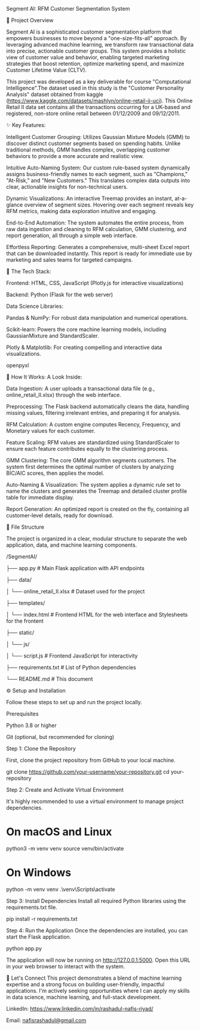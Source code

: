Segment AI: RFM Customer Segmentation System

🌟 Project Overview

Segment AI is a sophisticated customer segmentation platform that empowers businesses to move beyond a "one-size-fits-all" approach. By leveraging advanced machine learning, we transform raw transactional data into precise, actionable customer groups. This system provides a holistic view of customer value and behavior, enabling targeted marketing strategies that boost retention, optimize marketing spend, and maximize Customer Lifetime Value (CLTV).

This project was developed as a key deliverable for course "Computational Intelligence".The dataset used in this study is the "Customer Personality Analysis" dataset obtained from
kaggle (https://www.kaggle.com/datasets/mashlyn/online-retail-ii-uci). This Online Retail II data
set contains all the transactions occurring for a UK-based and registered, non-store online retail
between 01/12/2009 and 09/12/2011.


✨ Key Features:

Intelligent Customer Grouping: Utilizes Gaussian Mixture Models (GMM) to discover distinct customer segments based on spending habits. Unlike traditional methods, GMM handles complex, overlapping customer behaviors to provide a more accurate and realistic view.

Intuitive Auto-Naming System: Our custom rule-based system dynamically assigns business-friendly names to each segment, such as "Champions," "At-Risk," and "New Customers." This translates complex data outputs into clear, actionable insights for non-technical users.

Dynamic Visualizations: An interactive Treemap provides an instant, at-a-glance overview of segment sizes. Hovering over each segment reveals key RFM metrics, making data exploration intuitive and engaging.

End-to-End Automation: The system automates the entire process, from raw data ingestion and cleaning to RFM calculation, GMM clustering, and report generation, all through a simple web interface.

Effortless Reporting: Generates a comprehensive, multi-sheet Excel report that can be downloaded instantly. This report is ready for immediate use by marketing and sales teams for targeted campaigns.


🚀 The Tech Stack:

Frontend: HTML, CSS, JavaScript (Plotly.js for interactive visualizations)

Backend: Python (Flask for the web server)

Data Science Libraries:

Pandas & NumPy: For robust data manipulation and numerical operations.

Scikit-learn: Powers the core machine learning models, including GaussianMixture and StandardScaler.

Plotly & Matplotlib: For creating compelling and interactive data visualizations.

openpyxl


🧠 How It Works: A Look Inside:

Data Ingestion: A user uploads a transactional data file (e.g., online_retail_II.xlsx) through the web interface.

Preprocessing: The Flask backend automatically cleans the data, handling missing values, filtering irrelevant entries, and preparing it for analysis.

RFM Calculation: A custom engine computes Recency, Frequency, and Monetary values for each customer.

Feature Scaling: RFM values are standardized using StandardScaler to ensure each feature contributes equally to the clustering process.

GMM Clustering: The core GMM algorithm segments customers. The system first determines the optimal number of clusters by analyzing BIC/AIC scores, then applies the model.

Auto-Naming & Visualization: The system applies a dynamic rule set to name the clusters and generates the Treemap and detailed cluster profile table for immediate display.

Report Generation: An optimized report is created on the fly, containing all customer-level details, ready for download.

📁 File Structure

The project is organized in a clear, modular structure to separate the web application, data, and machine learning components.

/SegmentAI/

├── app.py  # Main Flask application with API endpoints

├── data/

│   └── online_retail_II.xlsx    # Dataset used for the project

├── templates/

│   └── index.html               # Frontend HTML for the web interface and Stylesheets for the frontent

├── static/

│   └── js/

│       └── script.js            # Frontend JavaScript for interactivity 

├── requirements.txt           # List of Python dependencies

└── README.md                  # This document

⚙️ Setup and Installation

Follow these steps to set up and run the project locally.

Prerequisites

Python 3.8 or higher

Git (optional, but recommended for cloning)

Step 1: Clone the Repository

First, clone the project repository from GitHub to your local machine.

git clone https://github.com/your-username/your-repository.git
cd your-repository

Step 2: Create and Activate Virtual Environment

It's highly recommended to use a virtual environment to manage project dependencies.

# On macOS and Linux
python3 -m venv venv
source venv/bin/activate

# On Windows
python -m venv venv
.\venv\Scripts\activate



Step 3: Install Dependencies
Install all required Python libraries using the requirements.txt file.

pip install -r requirements.txt

Step 4: Run the Application
Once the dependencies are installed, you can start the Flask application.

python app.py

The application will now be running on http://127.0.0.1:5000. Open this URL in your web browser to interact with the system.

🤝 Let's Connect
This project demonstrates a blend of machine learning expertise and a strong focus on building user-friendly, impactful applications. I'm actively seeking opportunities where I can apply my skills in data science, machine learning, and full-stack development.

LinkedIn: https://www.linkedin.com/in/rashadul-nafis-riyad/

Email: nafisrashadul@gmail.com

